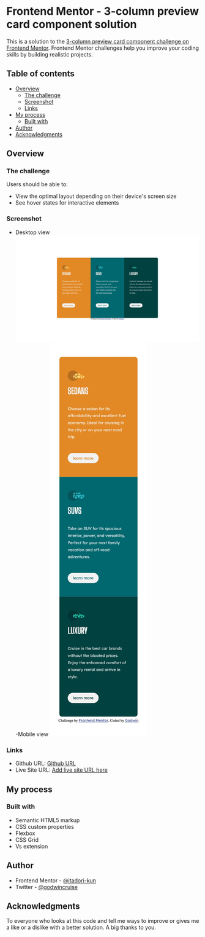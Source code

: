 # Frontend Mentor - 3-column preview card component solution

This is a solution to the [3-column preview card component challenge on Frontend Mentor](https://www.frontendmentor.io/challenges/3column-preview-card-component-pH92eAR2-). Frontend Mentor challenges help you improve your coding skills by building realistic projects. 

## Table of contents

- [Overview](#overview)
  - [The challenge](#the-challenge)
  - [Screenshot](#screenshot)
  - [Links](#links)
- [My process](#my-process)
  - [Built with](#built-with)
- [Author](#author)
- [Acknowledgments](#acknowledgments)

## Overview

### The challenge

Users should be able to:

- View the optimal layout depending on their device's screen size
- See hover states for interactive elements

### Screenshot
 - Desktop view
![](./screenshot/Frontend-Mentor-3-column-preview-card-component-desktopSC.jpeg)
-Mobile view
![](./screenshot/Frontend-Mentor-3-column-preview-card-component-mobileSC.jpeg)

### Links

- Github URL: [Github URL](https://https://github.com/itadori-kun/3-column-component-card.git)
- Live Site URL: [Add live site URL here](https://your-live-site-url.com)

## My process

### Built with

- Semantic HTML5 markup
- CSS custom properties
- Flexbox
- CSS Grid
- Vs extension


## Author

- Frontend Mentor - [@itadori-kun](https://www.frontendmentor.io/profile/itadori-kun)
- Twitter - [@godwincruise](https://www.twitter.com/godwincruise)


## Acknowledgments

To everyone who looks at this code and tell me ways to improve or gives me a like or a dislike with a better solution. A big thanks to you.
